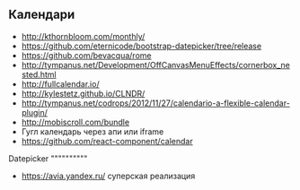 Календари
---------

+ http://kthornbloom.com/monthly/
+ https://github.com/eternicode/bootstrap-datepicker/tree/release
+ https://github.com/bevacqua/rome 
+ http://tympanus.net/Development/OffCanvasMenuEffects/cornerbox_nested.html 
+ http://fullcalendar.io/
+ http://kylestetz.github.io/CLNDR/
+ http://tympanus.net/codrops/2012/11/27/calendario-a-flexible-calendar-plugin/
+ http://mobiscroll.com/bundle
+ Гугл календарь через апи или iframe
+ https://github.com/react-component/calendar

Datepicker
""""""""""

+ https://avia.yandex.ru/ суперская реализация

